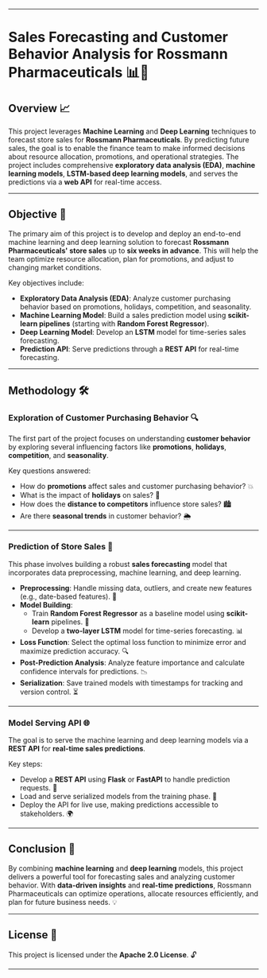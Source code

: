 
---

# Sales Forecasting and Customer Behavior Analysis for Rossmann Pharmaceuticals 📊💊

## Overview 📈

This project leverages **Machine Learning** and **Deep Learning** techniques to forecast store sales for **Rossmann Pharmaceuticals**. By predicting future sales, the goal is to enable the finance team to make informed decisions about resource allocation, promotions, and operational strategies. The project includes comprehensive **exploratory data analysis (EDA)**, **machine learning models**, **LSTM-based deep learning models**, and serves the predictions via a **web API** for real-time access.

---

## Objective 🎯

The primary aim of this project is to develop and deploy an end-to-end machine learning and deep learning solution to forecast **Rossmann Pharmaceuticals' store sales** up to **six weeks in advance**. This will help the team optimize resource allocation, plan for promotions, and adjust to changing market conditions. 

Key objectives include:

- **Exploratory Data Analysis (EDA)**: Analyze customer purchasing behavior based on promotions, holidays, competition, and seasonality.
- **Machine Learning Model**: Build a sales prediction model using **scikit-learn pipelines** (starting with **Random Forest Regressor**).
- **Deep Learning Model**: Develop an **LSTM** model for time-series sales forecasting.
- **Prediction API**: Serve predictions through a **REST API** for real-time forecasting.

---

## Methodology 🛠️

### Exploration of Customer Purchasing Behavior 🔍

The first part of the project focuses on understanding **customer behavior** by exploring several influencing factors like **promotions**, **holidays**, **competition**, and **seasonality**.

Key questions answered:

- How do **promotions** affect sales and customer purchasing behavior? 💥
- What is the impact of **holidays** on sales? 🎉
- How does the **distance to competitors** influence store sales? 🏙️
- Are there **seasonal trends** in customer behavior? 🌦️

---

### Prediction of Store Sales 🔮

This phase involves building a robust **sales forecasting** model that incorporates data preprocessing, machine learning, and deep learning.

- **Preprocessing**: Handle missing data, outliers, and create new features (e.g., date-based features). 🔧
- **Model Building**: 
  - Train **Random Forest Regressor** as a baseline model using **scikit-learn** pipelines. 🤖
  - Develop a **two-layer LSTM** model for time-series forecasting. 📊
- **Loss Function**: Select the optimal loss function to minimize error and maximize prediction accuracy. 🔍
- **Post-Prediction Analysis**: Analyze feature importance and calculate confidence intervals for predictions. 📉
- **Serialization**: Save trained models with timestamps for tracking and version control. ⏳

---

### Model Serving API 🌐

The goal is to serve the machine learning and deep learning models via a **REST API** for **real-time sales predictions**.

Key steps:

- Develop a **REST API** using **Flask** or **FastAPI** to handle prediction requests. 🚀
- Load and serve serialized models from the training phase. 💾
- Deploy the API for live use, making predictions accessible to stakeholders. 🌍

---

## Conclusion 🏁

By combining **machine learning** and **deep learning** models, this project delivers a powerful tool for forecasting sales and analyzing customer behavior. With **data-driven insights** and **real-time predictions**, Rossmann Pharmaceuticals can optimize operations, allocate resources efficiently, and plan for future business needs. 💡

---

## License 📜

This project is licensed under the **Apache 2.0 License**. 🔓

---


